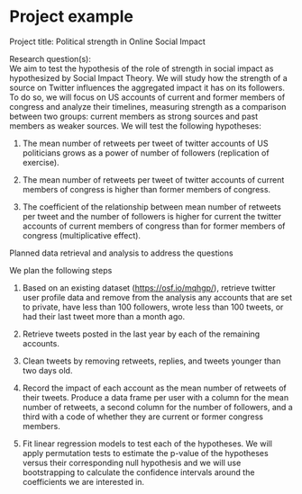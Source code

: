 # Project example

Project title: Political strength in Online Social Impact

Research question(s):  
We aim to test the hypothesis of the role of strength in social impact as hypothesized by Social Impact Theory. We will study how the strength of a source on Twitter influences the aggregated impact it has on its followers. To do so, we will focus on US accounts of current and former members of congress and analyze their timelines, measuring strength as a comparison between two groups: current members as strong sources and past members as weaker sources. We will test the following hypotheses:  

1. The mean number of retweets per tweet of twitter accounts of US politicians grows as a power of number of followers (replication of exercise).  

2. The mean number of retweets per tweet of twitter accounts of current members of congress is higher than former members of congress.  

3. The coefficient of the relationship between mean number of retweets per tweet and the number of followers is higher for current the twitter accounts of current members of congress than for former members of congress (multiplicative effect).

Planned data retrieval and analysis to address the questions

We plan the following steps

1. Based on an existing dataset (https://osf.io/mqhgp/), retrieve twitter user profile data and remove from the analysis any accounts that are set to private, have less than 100 followers, wrote less than 100 tweets, or had their last tweet more than a month ago.

2. Retrieve tweets posted in the last year by each of the remaining accounts.

3. Clean tweets by removing retweets, replies, and tweets younger than two days old.

4. Record the impact of each account as the mean number of retweets of their tweets. Produce a data frame per user with a column for the mean number of retweets, a second column for the number of followers, and a third with a code of whether they are current or former congress members.

5. Fit linear regression models to test each of the hypotheses. We will apply permutation tests to estimate the p-value of the hypotheses versus their corresponding null hypothesis and we will use bootstrapping to calculate the confidence intervals around the coefficients we are interested in.

